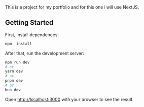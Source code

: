 This is a project for my portfolio and for this one i will use NextJS.

## Getting Started

First, install dependences:

```bash
npm  install
```

After that, run the development server:

```bash
npm run dev
# or
yarn dev
# or
pnpm dev
# or
bun dev
```

Open [http://localhost:3000](http://localhost:3000) with your browser to see the result.
